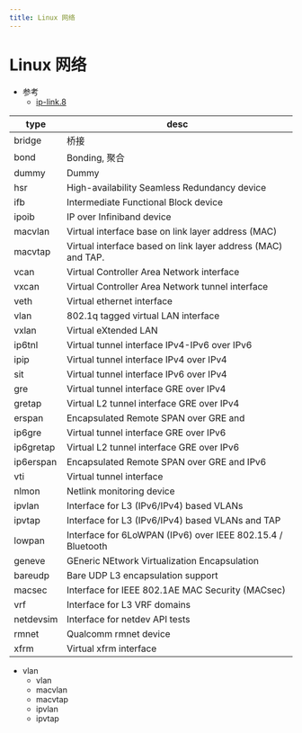 ```yaml
---
title: Linux 网络
---
```


# Linux 网络

- 参考
  - [ip-link.8](https://man7.org/linux/man-pages/man8/ip-link.8.html)

| type      | desc                                                         |
| --------- | ------------------------------------------------------------ |
| bridge    | 桥接                                                         |
| bond      | Bonding, 聚合                                                |
| dummy     | Dummy                                                        |
| hsr       | High-availability Seamless Redundancy device                 |
| ifb       | Intermediate Functional Block device                         |
| ipoib     | IP over Infiniband device                                    |
| macvlan   | Virtual interface base on link layer address (MAC)           |
| macvtap   | Virtual interface based on link layer address (MAC) and TAP. |
| vcan      | Virtual Controller Area Network interface                    |
| vxcan     | Virtual Controller Area Network tunnel interface             |
| veth      | Virtual ethernet interface                                   |
| vlan      | 802.1q tagged virtual LAN interface                          |
| vxlan     | Virtual eXtended LAN                                         |
| ip6tnl    | Virtual tunnel interface IPv4-IPv6 over IPv6                 |
| ipip      | Virtual tunnel interface IPv4 over IPv4                      |
| sit       | Virtual tunnel interface IPv6 over IPv4                      |
| gre       | Virtual tunnel interface GRE over IPv4                       |
| gretap    | Virtual L2 tunnel interface GRE over IPv4                    |
| erspan    | Encapsulated Remote SPAN over GRE and                        |
| ip6gre    | Virtual tunnel interface GRE over IPv6                       |
| ip6gretap | Virtual L2 tunnel interface GRE over IPv6                    |
| ip6erspan | Encapsulated Remote SPAN over GRE and IPv6                   |
| vti       | Virtual tunnel interface                                     |
| nlmon     | Netlink monitoring device                                    |
| ipvlan    | Interface for L3 (IPv6/IPv4) based VLANs                     |
| ipvtap    | Interface for L3 (IPv6/IPv4) based VLANs and TAP             |
| lowpan    | Interface for 6LoWPAN (IPv6) over IEEE 802.15.4 / Bluetooth  |
| geneve    | GEneric NEtwork Virtualization Encapsulation                 |
| bareudp   | Bare UDP L3 encapsulation support                            |
| macsec    | Interface for IEEE 802.1AE MAC Security (MACsec)             |
| vrf       | Interface for L3 VRF domains                                 |
| netdevsim | Interface for netdev API tests                               |
| rmnet     | Qualcomm rmnet device                                        |
| xfrm      | Virtual xfrm interface                                       |

- vlan
  - vlan
  - macvlan
  - macvtap
  - ipvlan
  - ipvtap
